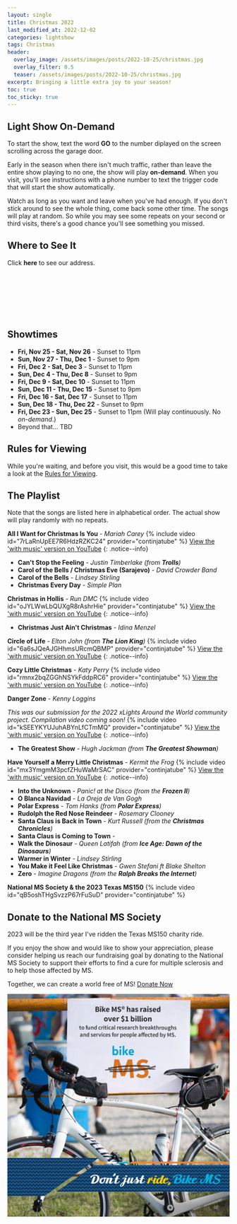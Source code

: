 ```yaml
---
layout: single
title: Christmas 2022
last_modified_at: 2022-12-02
categories: lightshow
tags: Christmas
header:
  overlay_image: /assets/images/posts/2022-10-25/christmas.jpg
  overlay_filter: 0.5
  teaser: /assets/images/posts/2022-10-25/christmas.jpg
excerpt: Bringing a little extra joy to your season!
toc: true
toc_sticky: true
---
```


## Light Show On-Demand

To start the show, text the word <b>GO</b> to the number diplayed on the screen scrolling across the garage door.

Early in the season when there isn't much traffic, rather than leave the entire show playing to no one, the show will play <b>on-demand</b>. When you visit, you'll see instructions with a phone number to text the trigger code that will start the show automatically. 

Watch as long as you want and leave when you've had enough. If you don't stick around to see the whole thing, come back some other time. The songs will play at random. So while you may see some repeats on your second or third visits, there's a good chance you'll see something you missed.

## Where to See It

Click <b><a onclick="document.getElementById('imgAddress').style.visibility='visible';">here</a></b> to see our address.

<img id="imgAddress" src="/assets/images/addresspic.png" style="visibility: hidden">

## Showtimes

* **Fri, Nov 25 - Sat, Nov 26** - Sunset to 11pm
* **Sun, Nov 27 - Thu, Dec 1** - Sunset to 9pm
* **Fri, Dec 2 - Sat, Dec 3** - Sunset to 11pm
* **Sun, Dec 4 - Thu, Dec 8** - Sunset to 9pm
* **Fri, Dec 9 - Sat, Dec 10** - Sunset to 11pm
* **Sun, Dec 11 - Thu, Dec 15** - Sunset to 9pm
* **Fri, Dec 16 - Sat, Dec 17** - Sunset to 11pm
* **Sun, Dec 18 - Thu, Dec 22** - Sunset to 9pm
* **Fri, Dec 23 - Sun, Dec 25** - Sunset to 11pm (Will play continuously. No *on-demand*.)
* Beyond that... TBD

## Rules for Viewing

While you're waiting, and before you visit, this would be a good time to take a look at the <a href="/lightshow/the_rules/">Rules for Viewing</a>.

## The Playlist
Note that the songs are listed here in alphabetical order. The actual show will play randomly with no repeats.

**All I Want for Christmas Is You** - *Mariah Carey*
{% include video id="7rLaRnUpEE7R6HdzRZKC24" provider="continjatube" %}
[View the 'with music' version on YouTube](https://youtu.be/Sm5JQn4hTv4)
{: .notice--info}

* **Can't Stop the Feeling** - *Justin Timberlake (from **Trolls**)*
* **Carol of the Bells / Christmas Eve (Sarajevo)** - *David Crowder Band*
* **Carol of the Bells** - *Lindsey Stirling*
* **Christmas Every Day** - *Simple Plan*

**Christmas in Hollis** - *Run DMC*
{% include video id="oJYLWwLbQUXgR8rAshrHie" provider="continjatube" %}
[View the 'with music' version on YouTube](https://youtu.be/ig84VReq0oU)
{: .notice--info}

* **Christmas Just Ain't Christmas** - *Idina Menzel*

**Circle of Life** - *Elton John (from **The Lion King**)*
{% include video id="6a6sJQeAJGHhmsURcmQBMP" provider="continjatube" %}
[View the 'with music' version on YouTube](https://youtu.be/_PZyKfrwDwE)
{: .notice--info}

**Cozy Little Christmas** - *Katy Perry*
{% include video id="rmnx2bqZGGhNSYkFddpRC6" provider="continjatube" %}
[View the 'with music' version on YouTube](https://youtu.be/APvK6sUjJb0)
{: .notice--info}

**Danger Zone** - *Kenny Loggins*

*This was our submission for the 2022 xLights Around the World community project. Compilation video coming soon!*
{% include video id="kSEEYKYUJuhABYnLfCTmMQ" provider="continjatube" %}
[View the 'with music' version on YouTube](https://youtu.be/_8wpxYJwQC4)
{: .notice--info}

* **The Greatest Show** - *Hugh Jackman (from **The Greatest Showman**)*

**Have Yourself a Merry Little Christmas** - *Kermit the Frog*
{% include video id="mx3YmgmM3pcfZHuWaMrSAC" provider="continjatube" %}
[View the 'with music' version on YouTube](https://youtu.be/0ai-95D-X_c)
{: .notice--info}

* **Into the Unknown** - *Panic! at the Disco (from the **Frozen II**)*
* **O Blanca Navidad** - *La Oreja de Van Gogh*
* **Polar Express** - *Tom Hanks (from **Polar Express**)*
* **Rudolph the Red Nose Reindeer** - *Rosemary Clooney*
* **Santa Claus is Back in Town** - *Kurt Russell (from the **Christmas Chronicles**)*
* **Santa Claus is Coming to Town** - 
* **Walk the Dinosaur** - *Queen Latifah (from **Ice Age: Dawn of the Dinosaurs**)*
* **Warmer in Winter** - *Lindsey Stirling*
* **You Make it Feel Like Christmas** - *Gwen Stefani ft Blake Shelton*
* **Zero** - *Imagine Dragons (from the **Ralph Breaks the Internet**)*

**National MS Society & the 2023 Texas MS150**
{% include video id="qB5oshTHgSvzzP67rFuSuD" provider="continjatube" %}

## Donate to the National MS Society

2023 will be the third year I've ridden the Texas MS150 charity ride.

If you enjoy the show and would like to show your appreciation, please consider helping us reach our fundraising goal by donating to the National MS Society to support their efforts to find a cure for multiple sclerosis and to help those affected by MS. 

Together, we can create a world free of MS! [Donate Now](https://mssociety.donordrive.com/participant/chadgoode)

![National MS Society - BikeMS](/assets/images/splash/social_awareness_dont-just-ride-C.jpg)

